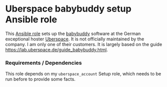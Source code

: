 # Uberspace babybuddy setup Ansible role

This [Ansible role](https://docs.ansible.com/ansible/latest/user_guide/playbooks_reuse_roles.html) sets up the [babybuddy](https://github.com/babybuddy/babybuddy) software at the German exceptional hoster [Uberspace](https://uberspace.de/). It is not officially maintained by the company. I am only one of their customers. It is largely based on the guide https://lab.uberspace.de/guide_babybuddy.html.

### Requirements / Dependencies
This role depends on my `uberspace_account` Setup role, which needs to be run before to provide some facts.
